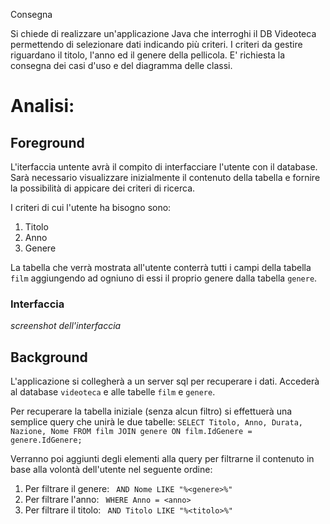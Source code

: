 Consegna

Si chiede di realizzare un'applicazione Java che interroghi il DB Videoteca permettendo di selezionare dati indicando più criteri. I criteri da gestire riguardano il titolo, l'anno ed il genere della pellicola. E' richiesta la consegna dei casi d'uso e del diagramma delle classi.

# Analisi:

## Foreground

L'iterfaccia untente avrà il compito di interfacciare l'utente con il database. Sarà necessario visualizzare inizialmente il contenuto della tabella e fornire la possibilità di appicare dei criteri di ricerca.

I criteri di cui l'utente ha bisogno sono:
1. Titolo
2. Anno
3. Genere

La tabella che verrà mostrata all'utente conterrà tutti i campi della tabella `film` aggiungendo ad ogniuno di essi il proprio genere dalla tabella `genere`.

### Interfaccia

*screenshot dell'interfaccia*

## Background

L'applicazione si collegherà a un server sql per recuperare i dati. Accederà al database `videoteca` e alle tabelle `film` e `genere`.

Per recuperare la tabella iniziale (senza alcun filtro) si effettuerà una semplice query che unirà le due tabelle: `SELECT Titolo, Anno, Durata, Nazione, Nome FROM film JOIN genere ON film.IdGenere = genere.IdGenere;`

Verranno poi aggiunti degli elementi alla query per filtrarne il contenuto in base alla volontà dell'utente nel seguente ordine:
1. Per filtrare il genere: ` AND Nome LIKE "%<genere>%"`
2. Per filtrare l'anno: ` WHERE Anno = <anno>`
3. Per filtrare il titolo: ` AND Titolo LIKE "%<titolo>%"`
